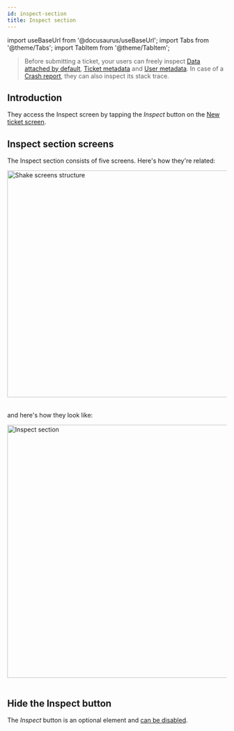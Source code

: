 ```yaml
---
id: inspect-section
title: Inspect section
---
```

import useBaseUrl from '@docusaurus/useBaseUrl';
import Tabs from '@theme/Tabs';
import TabItem from '@theme/TabItem';

> Before submitting a ticket, your users can freely inspect [Data attached by default](/ios/configuration-and-data/data-attached-by-default.md), 
[Ticket metadata](/ios/configuration-and-data/ticket-metadata.md) and [User metadata](/ios/users/update-user-metadata.md). 
In case of a [Crash report](/ios/crash-reports/ask-for-description/#enable), they can also inspect its stack trace.

## Introduction

They access the Inspect screen by tapping the *Inspect* button on the [New ticket screen](/ios/shake-ui/new-ticket-screen.md).

## Inspect section screens

The Inspect section consists of five screens. Here's how they're related:

<table class="media-container mt-40 mb-40">
<img
  alt="Shake screens structure"
  width="520"
  src={useBaseUrl('screens/inspect-section-ios-android-structure.svg')}
/>
</table>

and here's how they look like:

<table class="media-container mt-40">
<img
  className="screen-image"
  alt="Inspect section"
  width="580"
  src={useBaseUrl('screens/inspect-section-ui@2x.png')}
/>
</table>


## Hide the Inspect button

The *Inspect* button is an optional element and [can be disabled](/ios/configuration-and-data/new-ticket-screen-elements#inspect-button).
